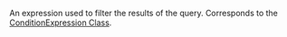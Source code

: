 An expression used to filter the results of the query.
Corresponds to the [ConditionExpression Class](https://msdn.microsoft.com/library/microsoft.xrm.sdk.query.conditionexpression.aspx).
